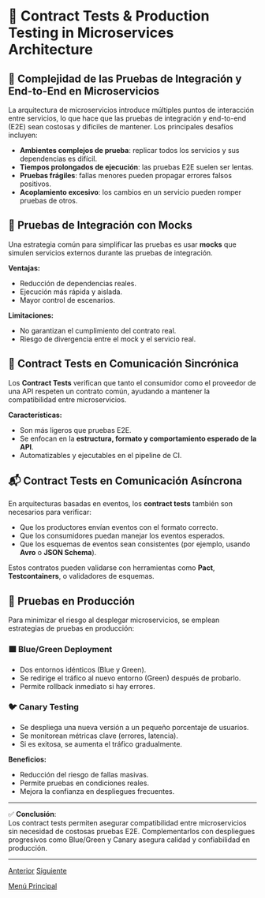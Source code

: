 # 🧪 Contract Tests & Production Testing in Microservices Architecture

## 🧩 Complejidad de las Pruebas de Integración y End-to-End en Microservicios

La arquitectura de microservicios introduce múltiples puntos de interacción entre servicios, lo que hace que las pruebas de integración y end-to-end (E2E) sean costosas y difíciles de mantener. Los principales desafíos incluyen:

- **Ambientes complejos de prueba**: replicar todos los servicios y sus dependencias es difícil.
- **Tiempos prolongados de ejecución**: las pruebas E2E suelen ser lentas.
- **Pruebas frágiles**: fallas menores pueden propagar errores falsos positivos.
- **Acoplamiento excesivo**: los cambios en un servicio pueden romper pruebas de otros.

## 🤖 Pruebas de Integración con Mocks

Una estrategia común para simplificar las pruebas es usar **mocks** que simulen servicios externos durante las pruebas de integración.

**Ventajas:**
- Reducción de dependencias reales.
- Ejecución más rápida y aislada.
- Mayor control de escenarios.

**Limitaciones:**
- No garantizan el cumplimiento del contrato real.
- Riesgo de divergencia entre el mock y el servicio real.

## 📄 Contract Tests en Comunicación Sincrónica

Los **Contract Tests** verifican que tanto el consumidor como el proveedor de una API respeten un contrato común, ayudando a mantener la compatibilidad entre microservicios.

**Características:**
- Son más ligeros que pruebas E2E.
- Se enfocan en la **estructura, formato y comportamiento esperado de la API**.
- Automatizables y ejecutables en el pipeline de CI.

## 📬 Contract Tests en Comunicación Asíncrona

En arquitecturas basadas en eventos, los **contract tests** también son necesarios para verificar:

- Que los productores envían eventos con el formato correcto.
- Que los consumidores puedan manejar los eventos esperados.
- Que los esquemas de eventos sean consistentes (por ejemplo, usando **Avro** o **JSON Schema**).

Estos contratos pueden validarse con herramientas como **Pact**, **Testcontainers**, o validadores de esquemas.

## 🚀 Pruebas en Producción

Para minimizar el riesgo al desplegar microservicios, se emplean estrategias de pruebas en producción:

### 🟩 Blue/Green Deployment

- Dos entornos idénticos (Blue y Green).
- Se redirige el tráfico al nuevo entorno (Green) después de probarlo.
- Permite rollback inmediato si hay errores.

### 🐦 Canary Testing

- Se despliega una nueva versión a un pequeño porcentaje de usuarios.
- Se monitorean métricas clave (errores, latencia).
- Si es exitosa, se aumenta el tráfico gradualmente.

**Beneficios:**
- Reducción del riesgo de fallas masivas.
- Permite pruebas en condiciones reales.
- Mejora la confianza en despliegues frecuentes.

---

✅ **Conclusión**:  
Los contract tests permiten asegurar compatibilidad entre microservicios sin necesidad de costosas pruebas E2E. Complementarlos con despliegues progresivos como Blue/Green y Canary asegura calidad y confiabilidad en producción.

---

[Anterior](https://github.com/wilfredoha/microservices-event_driven-architecture/blob/main/05_Testing_Microservices/01_testing_pyramid.md)   [Siguiente](https://github.com/wilfredoha/microservices-event_driven-architecture/blob/main/05_Testing_Microservices/03_contract_tests_solutions.md)

[Menú Principal](https://github.com/wilfredoha/microservices-event_driven-architecture)